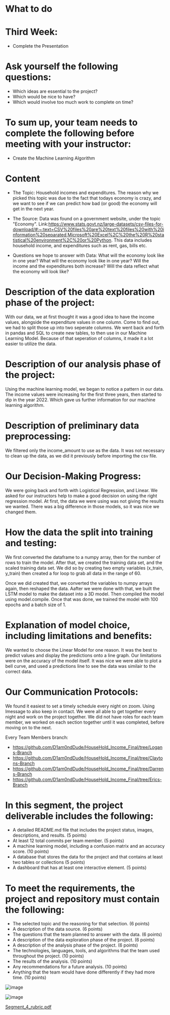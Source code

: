 # What to do
# Third Week:
* Complete the Presentation

# Ask yourself the following questions: 
 * Which ideas are essential to the project? 
 * Which would be nice to have? 
 * Which would involve too much work to complete on time?

# To sum up, your team needs to complete the following before meeting with your instructor:
* Create the Machine Learning Algorithm

# Content
* The Topic:
Household incomes and expenditures. The reason why we picked this topic was due to the fact that todays economy is crazy, and we want to see if we can predict how bad (or good) the economy will get in the next year.

* The Source: 
Data was found on a government website, under the topic "Economy". Link:https://www.stats.govt.nz/large-datasets/csv-files-for-download/#:~:text=CSV%20files%20are%20text%20files%20with%20information%20separated,Microsoft%20Excel%2C%20the%20R%20statistical%20environment%2C%20or%20Python.
This data includes household income, and expenditures such as rent, gas, bills etc. 


* Questions we hope to answer with Data:
What will the economy look like in one year?
What will the economy look like in one year? 
Will the income and the expenditures both increase?
Will the data reflect what the economy will look like?

# Description of the data exploration phase of the project:
With our data, we at first thought it was a good idea to have the income values, alongside the expenditure values in one column. Come to find out, we had to split those up into two seperate columns. We went back and forth in pandas and SQL to create new tables, to then use in our Machine Learning Model. Because of that seperation of columns, it made it a lot easier to utilize the data.

# Description of our analysis phase of the project:
Using the machine learning model, we began to notice a pattern in our data. The income values were increasing for the first three years, then started to dip in the year 2022. Which gave us further information for our machine learning algorithm.


# Description of preliminary data preprocessing:
We filtered only the income_amount to use as the data. It was not necessary to clean up the data, as we did it previously before importing the csv file.

# Our Decision-Making Progress:
We were going back and forth with Logistical Regression, and Linear. We asked for our instructors help to make a good decision on using the right regression model. At first, the data we were using was not giving the results we wanted. There was a big difference in those models, so it was nice we changed them.

# How the data the split into training and testing:
We first converted the dataframe to a numpy array, then for the number of rows to train the model. After that, we created the training data set, and the scaled training data set. We did so by creating two empty variables (x_train, y_train) then created a for loop to grab all data in the range of 60.

Once we did created that, we converted the variables to numpy arrays again, then reshaped the data. Aafter we were done with that, we built the LSTM model to make the dataset into a 3D model. Then compiled the model using model.compile. Once that was done, we trained the model with 100 epochs and a batch size of 1.

# Explanation of model choice, including limitations and benefits:
We wanted to choose the Linear Model for one reason. It was the best to predict values and display the predictions onto a line graph. Our limitations were on the accuracy of the model itself. It was nice we were able to plot a bell curve, and used a predictions line to see the data was similair to the correct data.

# Our Communication Protocols:
We found it easiest to set a timely schedule every night on zoom. Using Imessage to also keep in contact. We were all able to get together every night and work on the project together. We did not have roles for each team member, we worked on each section together until it was completed, before moving on to the next. 

Every Team Members branch:

* https://github.com/D1am0ndDude/HouseHold_Income_Final/tree/Logans-Branch
* https://github.com/D1am0ndDude/HouseHold_Income_Final/tree/Claytons-Branch
* https://github.com/D1am0ndDude/HouseHold_Income_Final/tree/Darrens-Branch
* https://github.com/D1am0ndDude/HouseHold_Income_Final/tree/Erics-Branch

# In this segment, the project deliverable includes the following:

* A detailed README.md file that includes the project status, images, descriptions, and results. (5 points)
* At least 12 total commits per team member. (5 points)
* A machine learning model, including a confusion matrix and an accuracy score. (10 points)
* A database that stores the data for the project and that contains at least two tables or collections (5 points)
* A dashboard that has at least one interactive element. (5 points)

# To meet the requirements, the project and repository must contain the following:

* The selected topic and the reasoning for that selection. (6 points)
* A description of the data source. (6 points)
* The questions that the team planned to answer with the data. (6 points)
* A description of the data exploration phase of the project. (6 points)
* A description of the analysis phase of the project. (6 points)
* The technologies, languages, tools, and algorithms that the team used throughout the project. (10 points)
* The results of the analysis. (10 points)
* Any recommendations for a future analysis. (10 points)
* Anything that the team would have done differently if they had more time. (10 points)


![image](https://user-images.githubusercontent.com/46943357/213077821-687642d0-6602-409d-92be-e3c76ba1c10d.png)

![image](https://user-images.githubusercontent.com/46943357/215633153-439948eb-56d9-441a-a07b-1f0c242c7a21.png)

[Segment_4_rubric.pdf](https://github.com/D1am0ndDude/HouseHold_Income_Final/files/10608979/Segment_4_rubric.pdf)


